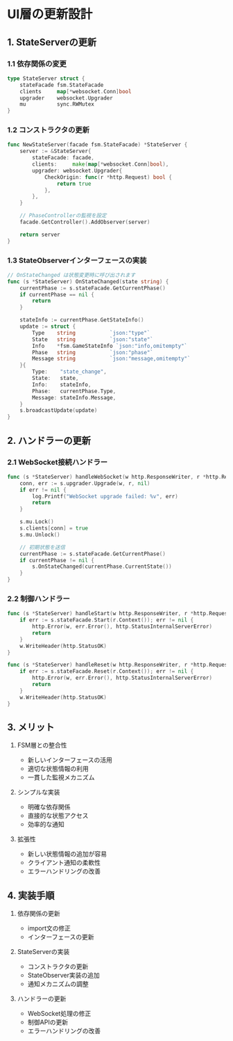 # UI層の更新設計

## 1. StateServerの更新

### 1.1 依存関係の変更
```go
type StateServer struct {
    stateFacade fsm.StateFacade
    clients     map[*websocket.Conn]bool
    upgrader    websocket.Upgrader
    mu          sync.RWMutex
}
```

### 1.2 コンストラクタの更新
```go
func NewStateServer(facade fsm.StateFacade) *StateServer {
    server := &StateServer{
        stateFacade: facade,
        clients:     make(map[*websocket.Conn]bool),
        upgrader: websocket.Upgrader{
            CheckOrigin: func(r *http.Request) bool {
                return true
            },
        },
    }

    // PhaseControllerの監視を設定
    facade.GetController().AddObserver(server)

    return server
}
```

### 1.3 StateObserverインターフェースの実装
```go
// OnStateChanged は状態変更時に呼び出されます
func (s *StateServer) OnStateChanged(state string) {
    currentPhase := s.stateFacade.GetCurrentPhase()
    if currentPhase == nil {
        return
    }

    stateInfo := currentPhase.GetStateInfo()
    update := struct {
        Type    string           `json:"type"`
        State   string           `json:"state"`
        Info    *fsm.GameStateInfo `json:"info,omitempty"`
        Phase   string           `json:"phase"`
        Message string           `json:"message,omitempty"`
    }{
        Type:    "state_change",
        State:   state,
        Info:    stateInfo,
        Phase:   currentPhase.Type,
        Message: stateInfo.Message,
    }
    s.broadcastUpdate(update)
}
```

## 2. ハンドラーの更新

### 2.1 WebSocket接続ハンドラー
```go
func (s *StateServer) handleWebSocket(w http.ResponseWriter, r *http.Request) {
    conn, err := s.upgrader.Upgrade(w, r, nil)
    if err != nil {
        log.Printf("WebSocket upgrade failed: %v", err)
        return
    }

    s.mu.Lock()
    s.clients[conn] = true
    s.mu.Unlock()

    // 初期状態を送信
    currentPhase := s.stateFacade.GetCurrentPhase()
    if currentPhase != nil {
        s.OnStateChanged(currentPhase.CurrentState())
    }
}
```

### 2.2 制御ハンドラー
```go
func (s *StateServer) handleStart(w http.ResponseWriter, r *http.Request) {
    if err := s.stateFacade.Start(r.Context()); err != nil {
        http.Error(w, err.Error(), http.StatusInternalServerError)
        return
    }
    w.WriteHeader(http.StatusOK)
}

func (s *StateServer) handleReset(w http.ResponseWriter, r *http.Request) {
    if err := s.stateFacade.Reset(r.Context()); err != nil {
        http.Error(w, err.Error(), http.StatusInternalServerError)
        return
    }
    w.WriteHeader(http.StatusOK)
}
```

## 3. メリット

1. FSM層との整合性
   - 新しいインターフェースの活用
   - 適切な状態情報の利用
   - 一貫した監視メカニズム

2. シンプルな実装
   - 明確な依存関係
   - 直接的な状態アクセス
   - 効率的な通知

3. 拡張性
   - 新しい状態情報の追加が容易
   - クライアント通知の柔軟性
   - エラーハンドリングの改善

## 4. 実装手順

1. 依存関係の更新
   - import文の修正
   - インターフェースの更新

2. StateServerの実装
   - コンストラクタの更新
   - StateObserver実装の追加
   - 通知メカニズムの調整

3. ハンドラーの更新
   - WebSocket処理の修正
   - 制御APIの更新
   - エラーハンドリングの改善